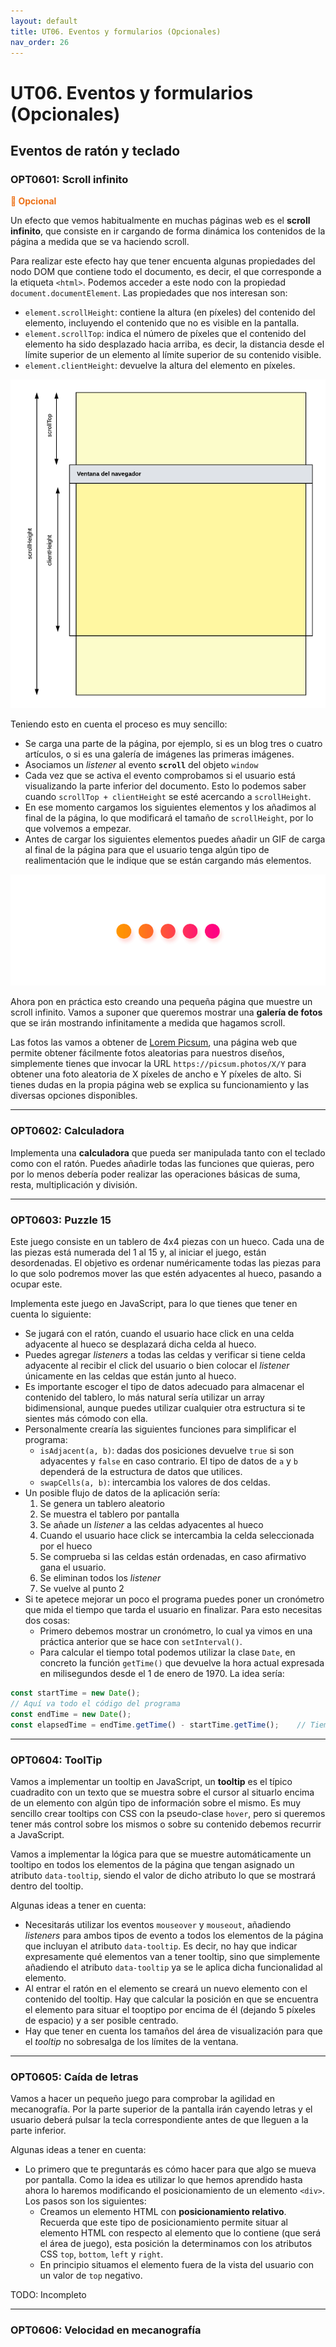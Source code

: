 ```yaml
---
layout: default
title: UT06. Eventos y formularios (Opcionales)
nav_order: 26
---
```


# UT06. Eventos y formularios (Opcionales)

## Eventos de ratón y teclado

### OPT0601: Scroll infinito

**<span style="color: #ED7117">📣 Opcional</span>**

Un efecto que vemos habitualmente en muchas páginas web es el **scroll infinito**, que consiste en ir cargando de forma dinámica los contenidos de la página a medida que se va haciendo scroll.

Para realizar este efecto hay que tener encuenta algunas propiedades del nodo DOM que contiene todo el documento, es decir, el que corresponde a la etiqueta `<html>`. Podemos acceder a este nodo con la propiedad `document.documentElement`. Las propiedades que nos interesan son:

- `element.scrollHeight`: contiene la altura (en píxeles) del contenido del elemento, incluyendo el contenido que no es visible en la pantalla.
- `element.scrollTop`: indica el número de píxeles que el contenido del elemento ha sido desplazado hacia arriba, es decir, la distancia desde el límite superior de un elemento al límite superior de su contenido visible.
- `element.clientHeight`: devuelve la altura del elemento en píxeles.

![Scroll Properties](../assets/opt0501/scrollProperties.png)

Teniendo esto en cuenta el proceso es muy sencillo:

- Se carga una parte de la página, por ejemplo, si es un blog tres o cuatro artículos, o si es una galería de imágenes las primeras imágenes.
- Asociamos un *listener* al evento **`scroll`** del objeto `window`
- Cada vez que se activa el evento comprobamos si el usuario está visualizando la parte inferior del documento. Esto lo podemos saber cuando `scrollTop + clientHeight` se esté acercando a `scrollHeight`.
- En ese momento cargamos los siguientes elementos y los añadimos al final de la página, lo que modificará el tamaño de `scrollHeight`, por lo que volvemos a empezar.
- Antes de cargar los siguientes elementos puedes añadir un GIF de carga al final de la página para que el usuario tenga algún tipo de realimentación que le indique que se están cargando más elementos.

![GIF de carga](../assets/opt0501/loading.gif)

Ahora pon en práctica esto creando una pequeña página que muestre un scroll infinito. Vamos a suponer que queremos mostrar una **galería de fotos** que se irán mostrando infinitamente a medida que hagamos scroll.

Las fotos las vamos a obtener de [Lorem Picsum](https://picsum.photos/), una página web que permite obtener fácilmente fotos aleatorias para nuestros diseños, simplemente tienes que invocar la URL `https://picsum.photos/X/Y` para obtener una foto aleatoria de X píxeles de ancho e Y píxeles de alto. Si tienes dudas en la propia página web se explica su funcionamiento y las diversas opciones disponibles.

---

### OPT0602: Calculadora

Implementa una **calculadora** que pueda ser manipulada tanto con el teclado como con el ratón. Puedes añadirle todas las funciones que quieras, pero por lo menos debería poder realizar las operaciones básicas de suma, resta, multiplicación y división.

---

### OPT0603: Puzzle 15

Este juego consiste en un tablero de 4x4 piezas con un hueco. Cada una de las piezas está numerada del 1 al 15 y, al iniciar el juego, están desordenadas. El objetivo es ordenar numéricamente todas las piezas para lo que solo podremos mover las que estén adyacentes al hueco, pasando a ocupar este.

Implementa este juego en JavaScript, para lo que tienes que tener en cuenta lo siguiente:

- Se jugará con el ratón, cuando el usuario hace click en una celda adyacente al hueco se desplazará dicha celda al hueco.
- Puedes agregar *listeners* a todas las celdas y verificar si tiene celda adyacente al recibir el click del usuario o bien colocar el *listener* únicamente en las celdas que están junto al hueco.
- Es importante escoger el tipo de datos adecuado para almacenar el contenido del tablero, lo más natural sería utilizar un array bidimensional, aunque puedes utilizar cualquier otra estructura si te sientes más cómodo con ella.
- Personalmente crearía las siguientes funciones para simplificar el programa:
  - `isAdjacent(a, b)`: dadas dos posiciones devuelve `true` si son adyacentes y `false` en caso contrario. El tipo de datos de `a` y `b` dependerá de la estructura de datos que utilices.
  - `swapCells(a, b)`: intercambia los valores de dos celdas.
- Un posible flujo de datos de la aplicación sería:
  1. Se genera un tablero aleatorio
  2. Se muestra el tablero por pantalla
  3. Se añade un *listener* a las celdas adyacentes al hueco
  4. Cuando el usuario hace click se intercambia la celda seleccionada por el hueco
  5. Se comprueba si las celdas están ordenadas, en caso afirmativo gana el usuario.
  6. Se eliminan todos los *listener* 
  7. Se vuelve al punto 2
- Si te apetece mejorar un poco el programa puedes poner un cronómetro que mida el tiempo que tarda el usuario en finalizar. Para esto necesitas dos cosas:
  - Primero debemos mostrar un cronómetro, lo cual ya vimos en una práctica anterior que se hace con `setInterval()`.
  - Para calcular el tiempo total podemos utilizar la clase `Date`, en concreto la función `getTime()` que devuelve la hora actual expresada en milisegundos desde el 1 de enero de 1970. La idea sería:

```javascript
const startTime = new Date();
// Aquí va todo el código del programa
const endTime = new Date();
const elapsedTime = endTime.getTime() - startTime.getTime();    // Tiempo transcurrido en milisegundos

```

---

### OPT0604: ToolTip

Vamos a implementar un tooltip en JavaScript, un **tooltip** es el típico cuadradito con un texto que se muestra sobre el cursor al situarlo encima de un elemento con algún tipo de información sobre el mismo. Es muy sencillo crear tooltips con CSS con la pseudo-clase `hover`, pero si queremos tener más control sobre los mismos o sobre su contenido debemos recurrir a JavaScript.

Vamos a implementar la lógica para que se muestre automáticamente un tooltipo en todos los elementos de la página que tengan asignado un atributo `data-tooltip`, siendo el valor de dicho atributo lo que se mostrará dentro del tooltip.

Algunas ideas a tener en cuenta:

- Necesitarás utilizar los eventos `mouseover` y `mouseout`, añadiendo *listeners* para ambos tipos de evento a todos los elementos de la página que incluyan el atributo `data-tooltip`. Es decir, no hay que indicar expresamente qué elementos van a tener tooltip, sino que simplemente añadiendo el atributo `data-tooltip` ya se le aplica dicha funcionalidad al elemento.
- Al entrar el ratón en el elemento se creará un nuevo elemento con el contenido del tooltip. Hay que calcular la posición en que se encuentra el elemento para situar el tooptipo por encima de él (dejando 5 píxeles de espacio) y a ser posible centrado.
- Hay que tener en cuenta los tamaños del área de visualización para que el *tooltip* no sobresalga de los límites de la ventana.


---

### OPT0605: Caída de letras

Vamos a hacer un pequeño juego para comprobar la agilidad en mecanografía. Por la parte superior de la pantalla irán cayendo letras y el usuario deberá pulsar la tecla correspondiente antes de que lleguen a la parte inferior.

Algunas ideas a tener en cuenta:

- Lo primero que te preguntarás es cómo hacer para que algo se mueva por pantalla. Como la idea es utilizar lo que hemos aprendido hasta ahora lo haremos modificando el posicionamiento de un elemento `<div>`. Los pasos son los siguientes:
  - Creamos un elemento HTML con **posicionamiento relativo**. Recuerda que este tipo de posicionamiento permite situar al elemento HTML con respecto al elemento que lo contiene (que será el área de juego), esta posición la determinamos con los atributos CSS `top`, `bottom`, `left` y `right`.
  - En principio situamos el elemento fuera de la vista del usuario con un valor de `top` negativo.


TODO: Incompleto

---

### OPT0606: Velocidad en mecanografía




